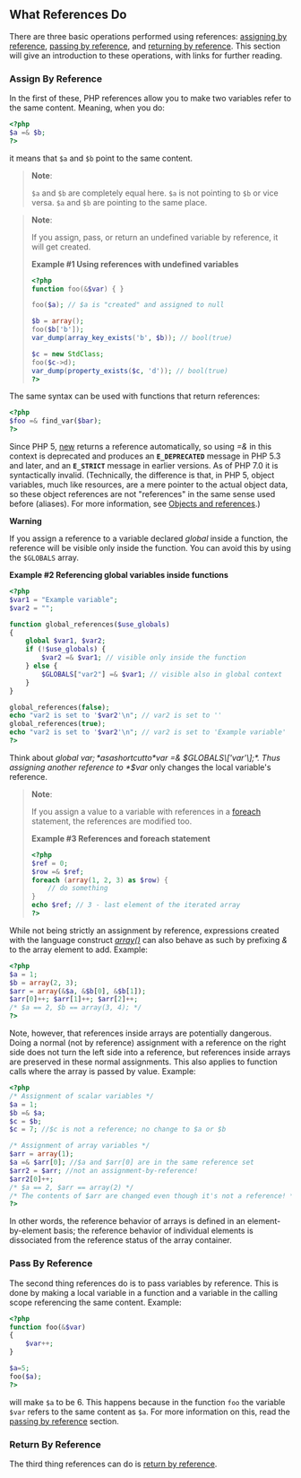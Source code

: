What References Do
------------------

There are three basic operations performed using references:
<a href="/language/references/whatdo.html#language.references.whatdo.assign" class="link">assigning by reference</a>,
<a href="/language/references/whatdo.html#language.references.whatdo.pass" class="link">passing by reference</a>,
and
<a href="/language/references/whatdo.html#language.references.whatdo.return" class="link">returning by reference</a>.
This section will give an introduction to these operations, with links
for further reading.

### Assign By Reference

In the first of these, PHP references allow you to make two variables
refer to the same content. Meaning, when you do:

``` php
<?php
$a =& $b;
?>
```

it means that `$a` and `$b` point to the same content.

> **Note**:
>
> `$a` and `$b` are completely equal here. `$a` is not pointing to `$b`
> or vice versa. `$a` and `$b` are pointing to the same place.

> **Note**:
>
> If you assign, pass, or return an undefined variable by reference, it
> will get created.
>
> **Example \#1 Using references with undefined variables**
>
> ``` php
> <?php
> function foo(&$var) { }
>
> foo($a); // $a is "created" and assigned to null
>
> $b = array();
> foo($b['b']);
> var_dump(array_key_exists('b', $b)); // bool(true)
>
> $c = new StdClass;
> foo($c->d);
> var_dump(property_exists($c, 'd')); // bool(true)
> ?>
> ```

The same syntax can be used with functions that return references:

``` php
<?php
$foo =& find_var($bar);
?>
```

Since PHP 5,
<a href="/language/oop5/basic.html#language.oop5.basic.new" class="link">new</a>
returns a reference automatically, so using *=&* in this context is
deprecated and produces an **`E_DEPRECATED`** message in PHP 5.3 and
later, and an **`E_STRICT`** message in earlier versions. As of PHP 7.0
it is syntactically invalid. (Technically, the difference is that, in
PHP 5, object variables, much like resources, are a mere pointer to the
actual object data, so these object references are not "references" in
the same sense used before (aliases). For more information, see
<a href="/language/oop5/references.html" class="link">Objects and references</a>.)

**Warning**

If you assign a reference to a variable declared *global* inside a
function, the reference will be visible only inside the function. You
can avoid this by using the `$GLOBALS` array.

**Example \#2 Referencing global variables inside functions**

``` php
<?php
$var1 = "Example variable";
$var2 = "";

function global_references($use_globals)
{
    global $var1, $var2;
    if (!$use_globals) {
        $var2 =& $var1; // visible only inside the function
    } else {
        $GLOBALS["var2"] =& $var1; // visible also in global context
    }
}

global_references(false);
echo "var2 is set to '$var2'\n"; // var2 is set to ''
global_references(true);
echo "var2 is set to '$var2'\n"; // var2 is set to 'Example variable'
?>
```

Think about *global $var;* as a shortcut to *$var =&
$GLOBALS\['var'\];*. Thus assigning another reference to *$var* only
changes the local variable's reference.

> **Note**:
>
> If you assign a value to a variable with references in a
> <a href="/control-structures/foreach.html" class="link">foreach</a>
> statement, the references are modified too.
>
> **Example \#3 References and foreach statement**
>
> ``` php
> <?php
> $ref = 0;
> $row =& $ref;
> foreach (array(1, 2, 3) as $row) {
>     // do something
> }
> echo $ref; // 3 - last element of the iterated array
> ?>
> ```

While not being strictly an assignment by reference, expressions created
with the language construct
<a href="/ref/array.html#array" class="link"><em>array()</em></a> can
also behave as such by prefixing *&* to the array element to add.
Example:

``` php
<?php
$a = 1;
$b = array(2, 3);
$arr = array(&$a, &$b[0], &$b[1]);
$arr[0]++; $arr[1]++; $arr[2]++;
/* $a == 2, $b == array(3, 4); */
?>
```

Note, however, that references inside arrays are potentially dangerous.
Doing a normal (not by reference) assignment with a reference on the
right side does not turn the left side into a reference, but references
inside arrays are preserved in these normal assignments. This also
applies to function calls where the array is passed by value. Example:

``` php
<?php
/* Assignment of scalar variables */
$a = 1;
$b =& $a;
$c = $b;
$c = 7; //$c is not a reference; no change to $a or $b

/* Assignment of array variables */
$arr = array(1);
$a =& $arr[0]; //$a and $arr[0] are in the same reference set
$arr2 = $arr; //not an assignment-by-reference!
$arr2[0]++;
/* $a == 2, $arr == array(2) */
/* The contents of $arr are changed even though it's not a reference! */
?>
```

In other words, the reference behavior of arrays is defined in an
element-by-element basis; the reference behavior of individual elements
is dissociated from the reference status of the array container.

### Pass By Reference

The second thing references do is to pass variables by reference. This
is done by making a local variable in a function and a variable in the
calling scope referencing the same content. Example:

``` php
<?php
function foo(&$var)
{
    $var++;
}

$a=5;
foo($a);
?>
```

will make `$a` to be 6. This happens because in the function `foo` the
variable `$var` refers to the same content as `$a`. For more information
on this, read the
<a href="/language/references/pass.html" class="link">passing by reference</a>
section.

### Return By Reference

The third thing references can do is
<a href="/language/references/return.html" class="link">return by reference</a>.
